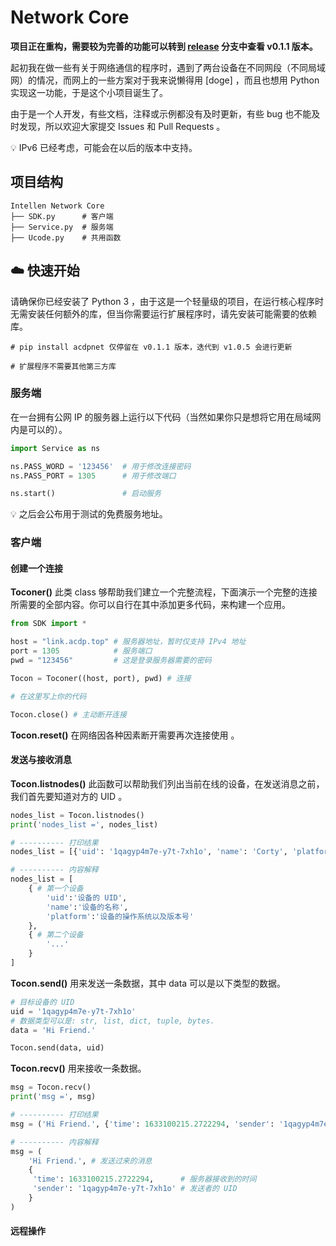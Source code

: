 # Network Core

**项目正在重构，需要较为完善的功能可以转到 [release](https://gitee.com/intellen/network/tree/release/) 分支中查看 v0.1.1 版本。**

起初我在做一些有关于网络通信的程序时，遇到了两台设备在不同网段（不同局域网）的情况，而网上的一些方案对于我来说懒得用 [doge] ，而且也想用 Python 实现这一功能，于是这个小项目诞生了。

由于是一个人开发，有些文档，注释或示例都没有及时更新，有些 bug 也不能及时发现，所以欢迎大家提交 Issues 和 Pull Requests 。

💡 IPv6 已经考虑，可能会在以后的版本中支持。

##  项目结构

```wiki
Intellen Network Core
├── SDK.py      # 客户端
├── Service.py  # 服务端
├── Ucode.py    # 共用函数
```

##  ☁️ 快速开始

请确保你已经安装了 Python 3 ，由于这是一个轻量级的项目，在运行核心程序时无需安装任何额外的库，但当你需要运行扩展程序时，请先安装可能需要的依赖库。

```shell
# pip install acdpnet 仅停留在 v0.1.1 版本，迭代到 v1.0.5 会进行更新

# 扩展程序不需要其他第三方库
```

### 服务端

在一台拥有公网 IP 的服务器上运行以下代码（当然如果你只是想将它用在局域网内是可以的）。

```python
import Service as ns

ns.PASS_WORD = '123456'  # 用于修改连接密码
ns.PASS_PORT = 1305      # 用于修改端口

ns.start()               # 启动服务
```

💡 之后会公布用于测试的免费服务地址。

### 客户端

#### 创建一个连接

**Toconer()** 此类 class 够帮助我们建立一个完整流程，下面演示一个完整的连接所需要的全部内容。你可以自行在其中添加更多代码，来构建一个应用。

```python
from SDK import *

host = "link.acdp.top" # 服务器地址，暂时仅支持 IPv4 地址
port = 1305            # 服务端口
pwd = "123456"         # 这是登录服务器需要的密码

Tocon = Toconer((host, port), pwd) # 连接

# 在这里写上你的代码

Tocon.close() # 主动断开连接
```

**Tocon.reset()** 在网络因各种因素断开需要再次连接使用 。

#### 发送与接收消息

**Tocon.listnodes()** 此函数可以帮助我们列出当前在线的设备，在发送消息之前，我们首先要知道对方的 UID 。

```python
nodes_list = Tocon.listnodes()
print('nodes_list =', nodes_list)
```

```python
# ---------- 打印结果
nodes_list = [{'uid': '1qagyp4m7e-y7t-7xh1o', 'name': 'Corty', 'platform': 'Windows-10-10.0.19041-SP0'}]

# ---------- 内容解释
nodes_list = [
    { # 第一个设备
        'uid':'设备的 UID',
        'name':'设备的名称',
        'platform':'设备的操作系统以及版本号'
    },
    { # 第二个设备
        '...'
    }
]
```

**Tocon.send()** 用来发送一条数据，其中 data 可以是以下类型的数据。

```python
# 目标设备的 UID
uid = '1qagyp4m7e-y7t-7xh1o'
# 数据类型可以是: str, list, dict, tuple, bytes.
data = 'Hi Friend.'

Tocon.send(data, uid)
```

**Tocon.recv()** 用来接收一条数据。

```python
msg = Tocon.recv()
print('msg =', msg)
```

```python
# ---------- 打印结果
msg = ('Hi Friend.', {'time': 1633100215.2722294, 'sender': '1qagyp4m7e-y7t-7xh1o'})

# ---------- 内容解释
msg = (
    'Hi Friend.', # 发送过来的消息
    {
     'time': 1633100215.2722294,      # 服务器接收到的时间
     'sender': '1qagyp4m7e-y7t-7xh1o' # 发送者的 UID
    }
)
```

#### 远程操作

